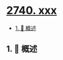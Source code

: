 # [2740. xxx](https://github.com/Tdahuyou/TNotes.leetcode/tree/main/notes/2740.%20xxx)

<!-- region:toc -->

- [1. 📝 概述](#1--概述)

<!-- endregion:toc -->

## 1. 📝 概述
